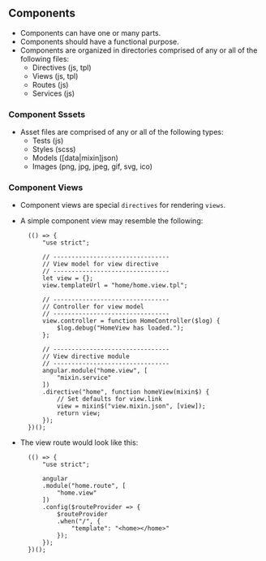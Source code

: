 ## Components
- Components can have one or many parts.
- Components should have a functional purpose.
- Components are organized in directories comprised of any or all of the following files:
	- Directives (js, tpl)
	- Views (js, tpl)
	- Routes (js)
	- Services (js)

### Component Sssets
- Asset files are comprised of any or all of the following types:
	- Tests (js)
	- Styles (scss)
	- Models ([data|mixin]json)
	- Images (png, jpg, jpeg, gif, svg, ico)
	
### Component Views
- Component views are special `directives` for rendering `views`.
- A simple component view may resemble the following:

		(() => {
			"use strict";
			
			// --------------------------------
			// View model for view directive
			// --------------------------------
			let view = {};
			view.templateUrl = "home/home.view.tpl";
			
			// --------------------------------
			// Controller for view model
			// --------------------------------
			view.controller = function HomeController($log) {
				$log.debug("HomeView has loaded.");
			};
			
			// --------------------------------
			// View directive module
			// --------------------------------
			angular.module("home.view", [
				"mixin.service"
			])
			.directive("home", function homeView(mixin$) {
				// Set defaults for view.link
				view = mixin$("view.mixin.json", [view]);
				return view;
			});
		})();

- The view route would look like this:

		(() => {
			"use strict";
			
			angular
			.module("home.route", [
				"home.view"
			])
			.config($routeProvider => {
				$routeProvider
				.when("/", {
					"template": "<home></home>"
				});
			});
		})();
